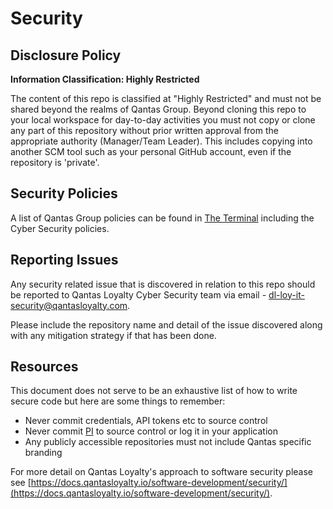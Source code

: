 # Security

## Disclosure Policy

**Information Classification: Highly Restricted**

The content of this repo is classified at "Highly Restricted" and must not be shared beyond the realms of Qantas Group.
Beyond cloning this repo to your local workspace for day-to-day activities you must not copy or clone any part of this
repository without prior written approval from the appropriate authority (Manager/Team Leader). This includes copying
into another SCM tool such as your personal GitHub account, even if the repository is 'private'.

## Security Policies

A list of Qantas Group policies can be found in
[The Terminal](https://qantas.sharepoint.com/policies-guidelines-and-procedures/Pages/Policiesguidelinesandprocedures.aspx?web=1)
including the Cyber Security policies.

## Reporting Issues

Any security related issue that is discovered in relation to this repo should be reported to Qantas Loyalty Cyber
Security team via email - dl-loy-it-security@qantasloyalty.com.

Please include the repository name and detail of the issue discovered along with any mitigation strategy if that has
been done.

## Resources

This document does not serve to be an exhaustive list of how to write secure code but here are some things to remember:

- Never commit credentials, API tokens etc to source control
- Never commit [PI](https://en.wikipedia.org/wiki/Personal_data) to source control or log it in your application
- Any publicly accessible repositories must not include Qantas specific branding

For more detail on Qantas Loyalty's approach to software security please see
[https://docs.qantasloyalty.io/software-development/security/](https://docs.qantasloyalty.io/software-development/security/).
